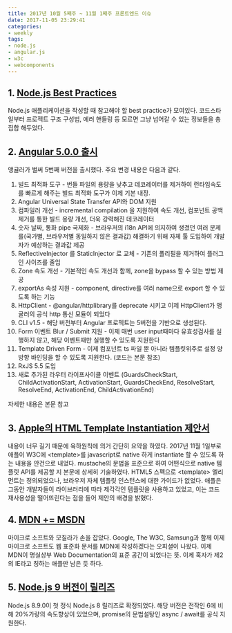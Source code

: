 ```yaml
---
title: 2017년 10월 5째주 ~ 11월 1째주 프론트엔드 이슈
date: 2017-11-05 23:29:41
categories:
- weekly
tags:
- node.js
- angular.js
- w3c
- webcomponents
---
```


## 1. [Node.js Best Practices](https://github.com/i0natan/nodebestpractices)
Node.js 애플리케이션을 작성할 때 참고해야 할 best practice가 모여있다. 코드스타일부터 프로젝트 구조 구성법, 에러 핸들링 등 모르면 그냥 넘어갈 수 있는 정보들을 총집합 해두었다.

## 2. [Angular 5.0.0 출시](https://blog.angular.io/version-5-0-0-of-angular-now-available-37e414935ced)
앵귤러가 벌써 5번째 버전을 출시했다. 주요 변경 내용은 다음과 같다.

1. 빌드 최적화 도구 - 번들 파일의 용량을 낮추고 데코레이터를 제거하여 런타임속도를 빠르게 해주는 빌드 최적화 도구가 이제 기본 내장.
2. Angular Universal State Transfer API와 DOM 지원
4. 컴파일러 개선 - incremental compilation 을 지원하여 속도 개선, 컴포넌트 공백 제거를 통한 빌드 용량 개선, 더욱 강력해진 데코레이터 
5. 숫자 날짜, 통화 pipe 국제화 - 브라우저의 i18n API에 의지하여 생겼던 여러 문제를(국가별, 브라우저별 동일하지 않은 결과값) 해결하기 위해 자체 툴 도입하여 개발자가 예상하는 결과값 제공 
6. ReflectiveInjector 를 StaticInjector 로 교체 - 기존의 폴리필을 제거하여 플러그인 사이즈를 줄임
7. Zone 속도 개선 - 기본적인 속도 개선과 함께, zone을 bypass 할 수 있는 방법 제공
8. exportAs 속성 지원 - component, directive를 여러 name으로 export 할 수 있도록 하는 기능
9. HttpClient - @angular/httplibrary를 deprecate 시키고 이제 HttpClient가 앵귤러의 공식 http 통신 모듈이 되었다
10. CLI v1.5 - 해당 버전부터 Angular 프로젝트는 5버전을 기반으로 생성된다.
11. Form 이벤트 Blur / Submit  지원 - 이제 매번 user input때마다 유효성검사를 실행하지 않고, 해당 이벤트때만 실행할 수 있도록 지원한다
12. Template Driven Form - 이제 컴포넌트 ts 파일 뿐 아니라 템플릿위주로 설정 양방향 바인딩을 할 수 있도록 지원한다. (코드는 본문 참조)
13. RxJS 5.5 도입
14. 새로 추가된 라우터 라이프사이클 이벤트 (GuardsCheckStart, ChildActivationStart, ActivationStart, GuardsCheckEnd, ResolveStart, ResolveEnd, ActivationEnd, ChildActivationEnd)

자세한 내용은 본문 참고

## 3. [Apple의 HTML Template Instantiation 제안서](https://github.com/w3c/webcomponents/blob/gh-pages/proposals/Template-Instantiation.md)

내용이 너무 길기 때문에 육하원칙에 의거 간단히 요약을 하였다.
2017년 11월 1일부로 애플이 W3C에 &lt;template&gt;를 javascript로 native 하게 instantiate 할 수 있도록 하는 내용을 안건으로 내었다.
mustache의 문법을 표준으로 하여 어떤식으로 native 템플릿 API를 제공할 지 본문에 상세히 기술하였다.
HTML5 스펙으로 &lt;template&gt; 엘리먼트는 정의되었으나, 브라우저 자체 템플릿 인스턴스에 대한 가이드가 없었다. 애플은 그동안 개발자들이 라이브러리에 따라 제각각인 템플릿을 사용하고 있었고, 이는 코드 재사용성을 떨어뜨린다는 점을 들어 제안의 배경을 밝혔다.

## 4. [MDN += MSDN](https://blogs.windows.com/msedgedev/2017/10/18/documenting-web-together-mdn-web-docs/)
마이크로 소프트와 모질라가 손을 잡았다.
Google, The W3C, Samsung과 함께 이제 마이크로 소프트도 웹 표준화 문서를 MDN에 작성하겠다는 오피셜이 나왔다.
이제 MDN이 명실상부 Web Documentation의 표준 공간이 되었다는 뜻.
이제 혹자가 제2의 IE라고 칭하는 애플만 남은 듯 하다.

## 5. [Node.js 9 버전이 릴리즈](https://medium.com/the-node-js-collection/news-node-js-8-moves-into-long-term-support-and-node-js-9-becomes-the-new-current-release-line-74cf754a10a0)

Node.js 8.9.0이 첫 정식 Node.js 8 릴리즈로 확정되었다. 해당 버전은 전작인 6에 비해 20%가량의 속도향상이 있었으며, promise의 문법설탕인 async / await를 공식 지원한다.


